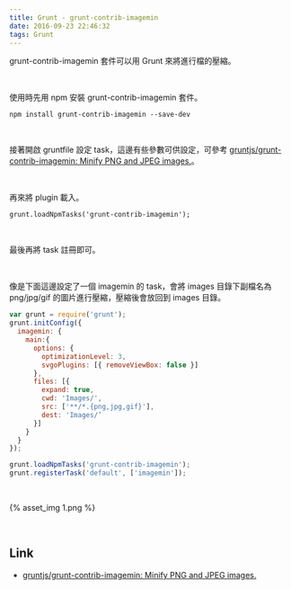 ```yaml
---
title: Grunt - grunt-contrib-imagemin
date: 2016-09-23 22:46:32
tags: Grunt
---
```


grunt-contrib-imagemin 套件可以用 Grunt 來將進行檔的壓縮。  

<!-- More -->

<br/>


使用時先用 npm 安裝 grunt-contrib-imagemin 套件。  

    npm install grunt-contrib-imagemin --save-dev

<br/>


接著開啟 gruntfile 設定 task，這邊有些參數可供設定，可參考 [gruntjs/grunt-contrib-imagemin: Minify PNG and JPEG images.](https://github.com/gruntjs/grunt-contrib-imagemin)。  

<br/>


再來將 plugin 載入。  

    grunt.loadNpmTasks('grunt-contrib-imagemin');

<br/>


最後再將 task 註冊即可。  

<br/>


像是下面這邊設定了一個 imagemin 的 task，會將 images 目錄下副檔名為 png/jpg/gif 的圖片進行壓縮，壓縮後會放回到 images 目錄。   

```js
var grunt = require('grunt'); 
grunt.initConfig({ 
  imagemin: { 
    main:{
      options: { 
        optimizationLevel: 3, 
        svgoPlugins: [{ removeViewBox: false }] 
      }, 
      files: [{ 
        expand: true, 
        cwd: 'Images/', 
        src: ['**/*.{png,jpg,gif}'], 
        dest: 'Images/’
      }] 
    } 
  } 
}); 

grunt.loadNpmTasks('grunt-contrib-imagemin'); 
grunt.registerTask('default', ['imagemin']);
```

<br/>


{% asset_img 1.png %}

<br/>


Link
----
* [gruntjs/grunt-contrib-imagemin: Minify PNG and JPEG images.](https://github.com/gruntjs/grunt-contrib-imagemin)
